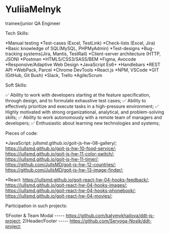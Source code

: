 # YuliiaMelnyk

trainee/junior QA Engineer

Tech Skills:

*Manual testing
*Test-cases (Excel, TestLink)
*Check-lists (Excel, Jira)
*Basic knowledge of SQL(MySQL, PHPMyAdmin)
*Test-designs
*Bug-tracking systems(Jira, Mantis, TestRail)
*Client-server architecture (HTTP, JSON)
*Postman
*HTML5/CSS3/SASS/BEM
*Figma, Avocode
*Responsive/Adaptive Web Design
*JavaScript Es6+
*Handlebars
*REST API
*WebPack, Parcel
*Chrome DevTools
*React.js
*NPM, VSCode
*GIT (GitHub, Git Bush)
*Slack, Trello
*Agile/Scrum

Soft Skills:

✅ Ability to work with developers starting at the feature specification, through design, 
and to formulate exhaustive test cases;
✅ Ability to effectively prioritize and execute tasks in a high-pressure environment;
✅ Highly motivated with strong organizational, analytical, and problem-solving skills;
✅ Ability to work autonomously with a remote team of managers and developers;
✅ Enthusiastic about learning new technologies and systems;

Pieces of code:

*JavaScript:
jullsmd.github.io/goit-js-hw-08-gallery/;
https://jullsmd.github.io/goit-js-hw-10-food-service/;
https://jullsmd.github.io/goit-js-hw-11-color-switch/;
https://jullsmd.github.io/goit-js-hw-11-timer/;
https://github.com/JullsMD/goit-js-hw-12-countries/;
https://github.com/JullsMD/goit-js-hw-13-image-finder/;

*React:
https://jullsmd.github.io/goit-react-hw-04-hooks-feedback/;
https://jullsmd.github.io/goit-react-hw-04-hooks-images/;
https://jullsmd.github.io/goit-react-hw-04-hooks-phonebook/;
https://jullsmd.github.io/goit-react-hw-04-movies/;

Participation in such projects:

1)Footer & Team Modal ----- https://github.com/katymykhailova/ddt-js-project; 
2)Header/Footer ----- https://github.com/Seryoga-Nosik/ddt-project;

